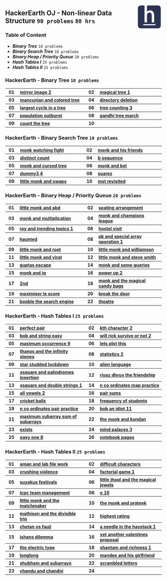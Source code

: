 <picture><img align="right" width="80" src="/logos/hackerearth.png"></img></picture>

## HackerEarth OJ - Non-linear Data Structure `90 problems` `80 hrs`

### Table of Content

- ***Binary Tree*** `10 problems`
- ***Binary Search Tree*** `10 problems`
- ***Binary Heap / Priority Queue*** `20 problems`
- ***Hash Tables I*** `25 problems`
- ***Hash Tables II*** `25 problems`

### HackerEarth - Binary Tree `10 problems`

<table>
    <tbody>
        <tr>
<th align="center" width="50px">01</th><th align="left" width="550px"><a href="https://hackerearth.com/practice/data-structures/trees/binary-and-nary-trees/practice-problems/algorithm/mirror-image-2/">mirror image 2</a></th>
<th align="center" width="50px">02</th><th align="left" width="550px"><a href="https://hackerearth.com/practice/data-structures/trees/binary-and-nary-trees/practice-problems/algorithm/magical-tree-1-e7f8cabd/">magical tree 1</a></th>
        </tr>
        <tr>
<th align="center" width="50px">03</th><th align="left" width="550px"><a href="https://hackerearth.com/practice/data-structures/trees/binary-and-nary-trees/practice-problems/algorithm/mancunian-and-colored-tree/">mancunian and colored tree</a></th>
<th align="center" width="50px">04</th><th align="left" width="550px"><a href="https://hackerearth.com/practice/data-structures/trees/binary-and-nary-trees/practice-problems/algorithm/directory-deletion-71e793b8/">directory deletion</a></th>
        </tr>
        <tr>
<th align="center" width="50px">05</th><th align="left" width="550px"><a href="https://hackerearth.com/practice/data-structures/trees/binary-and-nary-trees/practice-problems/approximate/largest-cycle-in-a-tree-9113b3ab/">largest cycle in a tree</a></th>
<th align="center" width="50px">06</th><th align="left" width="550px"><a href="https://hackerearth.com/practice/data-structures/trees/binary-and-nary-trees/practice-problems/algorithm/tree-counting-3/">tree counting 3</a></th>
        </tr>
        <tr>
<th align="center" width="50px">07</th><th align="left" width="550px"><a href="https://hackerearth.com/practice/data-structures/trees/binary-and-nary-trees/practice-problems/algorithm/population-outburst-7db5d39a/">population outburst</a></th>
<th align="center" width="50px">08</th><th align="left" width="550px"><a href="https://hackerearth.com/practice/data-structures/trees/binary-and-nary-trees/practice-problems/algorithm/gandhi-tree-march/">gandhi tree march</a></th>
        </tr>
        <tr>
<th align="center" width="50px">09</th><th align="left" width="550px"><a href="https://hackerearth.com/practice/data-structures/trees/binary-and-nary-trees/practice-problems/algorithm/count-the-tree/">count the tree</a></th>
<th align="center" width="50px">10</th><th align="left" width="550px"><a href=""></a></th>
        </tr>
    </tbody>
</table>

### HackerEarth - Binary Search Tree `10 problems`

<table>
    <tbody>
        <tr>
<th align="center" width="50px">01</th><th align="left" width="550px"><a href="https://hackerearth.com/practice/data-structures/trees/binary-search-tree/practice-problems/algorithm/monk-watching-fight/">monk watching fight</a></th>
<th align="center" width="50px">02</th><th align="left" width="550px"><a href="https://hackerearth.com/practice/data-structures/trees/binary-search-tree/practice-problems/algorithm/monk-and-his-friends/">monk and his friends</a></th>
        </tr>
        <tr>
<th align="center" width="50px">03</th><th align="left" width="550px"><a href="https://hackerearth.com/practice/data-structures/trees/binary-search-tree/practice-problems/algorithm/distinct-count/">distinct count</a></th>
<th align="center" width="50px">04</th><th align="left" width="550px"><a href="https://hackerearth.com/practice/data-structures/trees/binary-search-tree/practice-problems/algorithm/b-sequence-f919fc86/">b sequence</a></th>
        </tr>
        <tr>
<th align="center" width="50px">05</th><th align="left" width="550px"><a href="https://hackerearth.com/practice/data-structures/trees/binary-search-tree/practice-problems/algorithm/monk-and-cursed-tree/">monk and cursed tree</a></th>
<th align="center" width="50px">06</th><th align="left" width="550px"><a href="https://hackerearth.com/practice/data-structures/trees/binary-search-tree/practice-problems/algorithm/monk-and-bst/">monk and bst</a></th>
        </tr>
        <tr>
<th align="center" width="50px">07</th><th align="left" width="550px"><a href="https://hackerearth.com/practice/data-structures/trees/binary-search-tree/practice-problems/algorithm/dummy3-4/">dummy3 4</a></th>
<th align="center" width="50px">08</th><th align="left" width="550px"><a href="https://hackerearth.com/practice/data-structures/trees/binary-search-tree/practice-problems/algorithm/suarez/">suarez</a></th>
        </tr>
        <tr>
<th align="center" width="50px">09</th><th align="left" width="550px"><a href="https://hackerearth.com/practice/data-structures/trees/binary-search-tree/practice-problems/algorithm/little-monk-and-swaps/">little monk and swaps</a></th>
<th align="center" width="50px">10</th><th align="left" width="550px"><a href="https://hackerearth.com/practice/data-structures/trees/binary-search-tree/practice-problems/algorithm/mst-revisited-3f9d614c/">mst revisited</a></th>
        </tr>
    </tbody>
</table>

### HackerEarth - Binary Heap / Priority Queue `20 problems`

<table>
    <tbody>
        <tr>
<th align="center" width="50px">01</th><th align="left" width="550px"><a href="https://hackerearth.com/practice/data-structures/trees/heapspriority-queues/practice-problems/algorithm/little-monk-and-abd/">little monk and abd</a></th>
<th align="center" width="50px">02</th><th align="left" width="550px"><a href="https://hackerearth.com/practice/data-structures/trees/heapspriority-queues/practice-problems/algorithm/seating-arrangement-6b8562ad/">seating arrangement</a></th>
        </tr>
        <tr>
<th align="center" width="50px">03</th><th align="left" width="550px"><a href="https://hackerearth.com/practice/data-structures/trees/heapspriority-queues/practice-problems/algorithm/monk-and-multiplication/">monk and multiplication</a></th>
<th align="center" width="50px">04</th><th align="left" width="550px"><a href="https://hackerearth.com/practice/data-structures/trees/heapspriority-queues/practice-problems/algorithm/monk-and-champions-league/">monk and champions league</a></th>
        </tr>
        <tr>
<th align="center" width="50px">05</th><th align="left" width="550px"><a href="https://hackerearth.com/practice/data-structures/trees/heapspriority-queues/practice-problems/algorithm/roy-and-trending-topics-1/">roy and trending topics 1</a></th>
<th align="center" width="50px">06</th><th align="left" width="550px"><a href="https://hackerearth.com/practice/data-structures/trees/heapspriority-queues/practice-problems/algorithm/hostel-visit/">hostel visit</a></th>
        </tr>
        <tr>
<th align="center" width="50px">07</th><th align="left" width="550px"><a href="https://hackerearth.com/practice/data-structures/trees/heapspriority-queues/practice-problems/algorithm/haunted/">haunted</a></th>
<th align="center" width="50px">08</th><th align="left" width="550px"><a href="https://hackerearth.com/practice/data-structures/trees/heapspriority-queues/practice-problems/algorithm/pk-and-special-array-operation-1-7bd52ad1/">pk and special array operation 1</a></th>
        </tr>
        <tr>
<th align="center" width="50px">09</th><th align="left" width="550px"><a href="https://hackerearth.com/practice/data-structures/trees/heapspriority-queues/practice-problems/approximate/little-monk-and-root/">little monk and root</a></th>
<th align="center" width="50px">10</th><th align="left" width="550px"><a href="https://hackerearth.com/practice/data-structures/trees/heapspriority-queues/practice-problems/algorithm/little-monk-and-williamson/">little monk and williamson</a></th>
        </tr>
        <tr>
<th align="center" width="50px">11</th><th align="left" width="550px"><a href="https://hackerearth.com/practice/data-structures/trees/heapspriority-queues/practice-problems/algorithm/little-monk-and-virat/">little monk and virat</a></th>
<th align="center" width="50px">12</th><th align="left" width="550px"><a href="https://hackerearth.com/practice/data-structures/trees/heapspriority-queues/practice-problems/algorithm/little-monk-and-steve-smith/">little monk and steve smith</a></th>
        </tr>
        <tr>
<th align="center" width="50px">13</th><th align="left" width="550px"><a href="https://hackerearth.com/practice/data-structures/trees/heapspriority-queues/practice-problems/algorithm/guptas-escape-b71099d5/">guptas escape</a></th>
<th align="center" width="50px">14</th><th align="left" width="550px"><a href="https://hackerearth.com/practice/data-structures/trees/heapspriority-queues/practice-problems/algorithm/monk-and-some-queries/">monk and some queries</a></th>
        </tr>
        <tr>
<th align="center" width="50px">15</th><th align="left" width="550px"><a href="https://hackerearth.com/practice/data-structures/trees/heapspriority-queues/practice-problems/algorithm/monk-and-iq/">monk and iq</a></th>
<th align="center" width="50px">16</th><th align="left" width="550px"><a href="https://hackerearth.com/practice/data-structures/trees/heapspriority-queues/practice-problems/algorithm/power-up-2/">power up 2</a></th>
        </tr>
        <tr>
<th align="center" width="50px">17</th><th align="left" width="550px"><a href="https://hackerearth.com/practice/data-structures/trees/heapspriority-queues/practice-problems/algorithm/2nd/">2nd</a></th>
<th align="center" width="50px">18</th><th align="left" width="550px"><a href="https://hackerearth.com/practice/data-structures/trees/heapspriority-queues/practice-problems/algorithm/monk-and-the-magical-candy-bags/">monk and the magical candy bags</a></th>
        </tr>
        <tr>
<th align="center" width="50px">19</th><th align="left" width="550px"><a href="https://hackerearth.com/practice/data-structures/trees/heapspriority-queues/practice-problems/algorithm/maximiser-le-score-64285dcd/">maximiser le score</a></th>
<th align="center" width="50px">20</th><th align="left" width="550px"><a href="https://hackerearth.com/practice/data-structures/trees/heapspriority-queues/practice-problems/algorithm/break-the-door/">break the door</a></th>
        </tr>
        <tr>
<th align="center" width="50px">21</th><th align="left" width="550px"><a href="https://hackerearth.com/practice/data-structures/trees/heapspriority-queues/practice-problems/algorithm/booble-the-search-engine/">booble the search engine</a></th>
<th align="center" width="50px">22</th><th align="left" width="550px"><a href="https://hackerearth.com/practice/data-structures/trees/heapspriority-queues/practice-problems/algorithm/theatre-830bdbff/">theatre</a></th>
        </tr>
    </tbody>
</table>

### HackerEarth - Hash Tables I `25 problems`

<table>
    <tbody>
        <tr>
<th align="center" width="50px">01</th><th align="left" width="550px"><a href="https://hackerearth.com/practice/data-structures/hash-tables/basics-of-hash-tables/practice-problems/algorithm/perfect-pair-df920e90/">perfect pair</a></th>
<th align="center" width="50px">02</th><th align="left" width="550px"><a href="https://hackerearth.com/practice/data-structures/hash-tables/basics-of-hash-tables/practice-problems/algorithm/kth-character-2/">kth character 2</a></th>
        </tr>
        <tr>
<th align="center" width="50px">03</th><th align="left" width="550px"><a href="https://hackerearth.com/practice/data-structures/hash-tables/basics-of-hash-tables/practice-problems/algorithm/bob-and-string-easy/">bob and string easy</a></th>
<th align="center" width="50px">04</th><th align="left" width="550px"><a href="https://hackerearth.com/practice/data-structures/hash-tables/basics-of-hash-tables/practice-problems/algorithm/will-rick-survive-or-not-2/">will rick survive or not 2</a></th>
        </tr>
        <tr>
<th align="center" width="50px">05</th><th align="left" width="550px"><a href="https://hackerearth.com/practice/data-structures/hash-tables/basics-of-hash-tables/practice-problems/algorithm/maximum-occurrence-9/">maximum occurrence 9</a></th>
<th align="center" width="50px">06</th><th align="left" width="550px"><a href="https://hackerearth.com/practice/data-structures/hash-tables/basics-of-hash-tables/practice-problems/algorithm/lets-plot-this-47a575ed/">lets plot this</a></th>
        </tr>
        <tr>
<th align="center" width="50px">07</th><th align="left" width="550px"><a href="https://hackerearth.com/practice/data-structures/hash-tables/basics-of-hash-tables/practice-problems/algorithm/thanos-and-the-infinity-stones/">thanos and the infinity stones</a></th>
<th align="center" width="50px">08</th><th align="left" width="550px"><a href="https://hackerearth.com/practice/data-structures/hash-tables/basics-of-hash-tables/practice-problems/algorithm/statistics-2/">statistics 2</a></th>
        </tr>
        <tr>
<th align="center" width="50px">09</th><th align="left" width="550px"><a href="https://hackerearth.com/practice/data-structures/hash-tables/basics-of-hash-tables/practice-problems/algorithm/star-studded-lockdown/">star studded lockdown</a></th>
<th align="center" width="50px">10</th><th align="left" width="550px"><a href="https://hackerearth.com/practice/data-structures/hash-tables/basics-of-hash-tables/practice-problems/algorithm/alien-language/">alien language</a></th>
        </tr>
        <tr>
<th align="center" width="50px">11</th><th align="left" width="550px"><a href="https://hackerearth.com/practice/data-structures/hash-tables/basics-of-hash-tables/practice-problems/algorithm/xsquare-and-palindromes-insertion/">xsquare and palindromes insertion</a></th>
<th align="center" width="50px">12</th><th align="left" width="550px"><a href="https://hackerearth.com/practice/data-structures/hash-tables/basics-of-hash-tables/practice-problems/algorithm/riyaz-dhruv-the-friendship/">riyaz dhruv the friendship</a></th>
        </tr>
        <tr>
<th align="center" width="50px">13</th><th align="left" width="550px"><a href="https://hackerearth.com/practice/data-structures/hash-tables/basics-of-hash-tables/practice-problems/algorithm/xsquare-and-double-strings-1/">xsquare and double strings 1</a></th>
<th align="center" width="50px">14</th><th align="left" width="550px"><a href="https://hackerearth.com/practice/data-structures/hash-tables/basics-of-hash-tables/practice-problems/algorithm/n-co-ordinates-map-practice/">n co ordinates map practice</a></th>
        </tr>
        <tr>
<th align="center" width="50px">15</th><th align="left" width="550px"><a href="https://hackerearth.com/practice/data-structures/hash-tables/basics-of-hash-tables/practice-problems/algorithm/all-vowels-2/">all vowels 2</a></th>
<th align="center" width="50px">16</th><th align="left" width="550px"><a href="https://hackerearth.com/practice/data-structures/hash-tables/basics-of-hash-tables/practice-problems/algorithm/pair-sums/">pair sums</a></th>
        </tr>
        <tr>
<th align="center" width="50px">17</th><th align="left" width="550px"><a href="https://hackerearth.com/practice/data-structures/hash-tables/basics-of-hash-tables/practice-problems/algorithm/cricket-balls/">cricket balls</a></th>
<th align="center" width="50px">18</th><th align="left" width="550px"><a href="https://hackerearth.com/practice/data-structures/hash-tables/basics-of-hash-tables/practice-problems/algorithm/frequency-of-students/">frequency of students</a></th>
        </tr>
        <tr>
<th align="center" width="50px">19</th><th align="left" width="550px"><a href="https://hackerearth.com/practice/data-structures/hash-tables/basics-of-hash-tables/practice-problems/algorithm/n-co-ordinates-pair-practice/">n co ordinates pair practice</a></th>
<th align="center" width="50px">20</th><th align="left" width="550px"><a href="https://hackerearth.com/practice/data-structures/hash-tables/basics-of-hash-tables/practice-problems/algorithm/bob-an-idiot-11/">bob an idiot 11</a></th>
        </tr>
        <tr>
<th align="center" width="50px">21</th><th align="left" width="550px"><a href="https://hackerearth.com/practice/data-structures/hash-tables/basics-of-hash-tables/practice-problems/algorithm/maximum-subarray-sum-of-subarrays-7f33aefa/">maximum subarray sum of subarrays</a></th>
<th align="center" width="50px">22</th><th align="left" width="550px"><a href="https://hackerearth.com/practice/data-structures/hash-tables/basics-of-hash-tables/practice-problems/algorithm/the-monk-and-kundan/">the monk and kundan</a></th>
        </tr>
        <tr>
<th align="center" width="50px">23</th><th align="left" width="550px"><a href="https://hackerearth.com/practice/data-structures/hash-tables/basics-of-hash-tables/practice-problems/algorithm/exists/">exists</a></th>
<th align="center" width="50px">24</th><th align="left" width="550px"><a href="https://hackerearth.com/practice/data-structures/hash-tables/basics-of-hash-tables/practice-problems/algorithm/mind-palaces-3/">mind palaces 3</a></th>
        </tr>
        <tr>
<th align="center" width="50px">25</th><th align="left" width="550px"><a href="https://hackerearth.com/practice/data-structures/hash-tables/basics-of-hash-tables/practice-problems/algorithm/easy-one-8/">easy one 8</a></th>
<th align="center" width="50px">26</th><th align="left" width="550px"><a href="https://hackerearth.com/practice/data-structures/hash-tables/basics-of-hash-tables/practice-problems/algorithm/notebook-pages-dbad75a5/">notebook pages</a></th>
        </tr>
    </tbody>
</table>

### HackerEarth - Hash Tables II `25 problems`

<table>
    <tbody>
        <tr>
<th align="center" width="50px">01</th><th align="left" width="550px"><a href="https://hackerearth.com/practice/data-structures/hash-tables/basics-of-hash-tables/practice-problems/algorithm/aman-and-lab-file-work-8cd1d24c/">aman and lab file work</a></th>
<th align="center" width="50px">02</th><th align="left" width="550px"><a href="https://hackerearth.com/practice/data-structures/hash-tables/basics-of-hash-tables/practice-problems/algorithm/difficult-characters/">difficult characters</a></th>
        </tr>
        <tr>
<th align="center" width="50px">03</th><th align="left" width="550px"><a href="https://hackerearth.com/practice/data-structures/hash-tables/basics-of-hash-tables/practice-problems/algorithm/crushing-violence/">crushing violence</a></th>
<th align="center" width="50px">04</th><th align="left" width="550px"><a href="https://hackerearth.com/practice/data-structures/hash-tables/basics-of-hash-tables/practice-problems/algorithm/factorial-game-1/">factorial game 1</a></th>
        </tr>
        <tr>
<th align="center" width="50px">05</th><th align="left" width="550px"><a href="https://hackerearth.com/practice/data-structures/hash-tables/basics-of-hash-tables/practice-problems/algorithm/suzakus-festivals-14dacd7c/">suzakus festivals</a></th>
<th align="center" width="50px">06</th><th align="left" width="550px"><a href="https://hackerearth.com/practice/data-structures/hash-tables/basics-of-hash-tables/practice-problems/algorithm/little-jhool-and-the-magical-jewels/">little jhool and the magical jewels</a></th>
        </tr>
        <tr>
<th align="center" width="50px">07</th><th align="left" width="550px"><a href="https://hackerearth.com/practice/data-structures/hash-tables/basics-of-hash-tables/practice-problems/algorithm/icpc-team-management/">icpc team management</a></th>
<th align="center" width="50px">08</th><th align="left" width="550px"><a href="https://hackerearth.com/practice/data-structures/hash-tables/basics-of-hash-tables/practice-problems/algorithm/e-16/">e 16</a></th>
        </tr>
        <tr>
<th align="center" width="50px">09</th><th align="left" width="550px"><a href="https://hackerearth.com/practice/data-structures/hash-tables/basics-of-hash-tables/practice-problems/algorithm/little-monk-and-the-matchmaker/">little monk and the matchmaker</a></th>
<th align="center" width="50px">10</th><th align="left" width="550px"><a href="https://hackerearth.com/practice/data-structures/hash-tables/basics-of-hash-tables/practice-problems/algorithm/the-monk-and-prateek/">the monk and prateek</a></th>
        </tr>
        <tr>
<th align="center" width="50px">11</th><th align="left" width="550px"><a href="https://hackerearth.com/practice/data-structures/hash-tables/basics-of-hash-tables/practice-problems/algorithm/mathison-and-the-divisible-trio-a0a169b0/">mathison and the divisible trio</a></th>
<th align="center" width="50px">12</th><th align="left" width="550px"><a href="https://hackerearth.com/practice/data-structures/hash-tables/basics-of-hash-tables/practice-problems/algorithm/highest-rating-f8ead57a/">highest rating</a></th>
        </tr>
        <tr>
<th align="center" width="50px">13</th><th align="left" width="550px"><a href="https://hackerearth.com/practice/data-structures/hash-tables/basics-of-hash-tables/practice-problems/algorithm/chetan-vs-fauji/">chetan vs fauji</a></th>
<th align="center" width="50px">14</th><th align="left" width="550px"><a href="https://hackerearth.com/practice/data-structures/hash-tables/basics-of-hash-tables/practice-problems/algorithm/a-needle-in-the-haystack-1/">a needle in the haystack 1</a></th>
        </tr>
        <tr>
<th align="center" width="50px">15</th><th align="left" width="550px"><a href="https://hackerearth.com/practice/data-structures/hash-tables/basics-of-hash-tables/practice-problems/algorithm/ishans-dilemma/">ishans dilemma</a></th>
<th align="center" width="50px">16</th><th align="left" width="550px"><a href="https://hackerearth.com/practice/data-structures/hash-tables/basics-of-hash-tables/practice-problems/algorithm/yet-another-valentines-proposal/">yet another valentines proposal</a></th>
        </tr>
        <tr>
<th align="center" width="50px">17</th><th align="left" width="550px"><a href="https://hackerearth.com/practice/data-structures/hash-tables/basics-of-hash-tables/practice-problems/algorithm/the-electric-type/">the electric type</a></th>
<th align="center" width="50px">18</th><th align="left" width="550px"><a href="https://hackerearth.com/practice/data-structures/hash-tables/basics-of-hash-tables/practice-problems/algorithm/shantam-and-richness-1/">shantam and richness 1</a></th>
        </tr>
        <tr>
<th align="center" width="50px">19</th><th align="left" width="550px"><a href="https://hackerearth.com/practice/data-structures/hash-tables/basics-of-hash-tables/practice-problems/algorithm/longlong/">longlong</a></th>
<th align="center" width="50px">20</th><th align="left" width="550px"><a href="https://hackerearth.com/practice/data-structures/hash-tables/basics-of-hash-tables/practice-problems/algorithm/mandee-and-his-girlfriend-9a96aabd/">mandee and his girlfriend</a></th>
        </tr>
        <tr>
<th align="center" width="50px">21</th><th align="left" width="550px"><a href="https://hackerearth.com/practice/data-structures/hash-tables/basics-of-hash-tables/practice-problems/algorithm/shubham-and-subarrays-325b1e73/">shubham and subarrays</a></th>
<th align="center" width="50px">22</th><th align="left" width="550px"><a href="https://hackerearth.com/practice/data-structures/hash-tables/basics-of-hash-tables/practice-problems/algorithm/scrambled-letters-00e18912-6cb9f33c/">scrambled letters</a></th>
        </tr>
        <tr>
<th align="center" width="50px">23</th><th align="left" width="550px"><a href="https://hackerearth.com/practice/data-structures/hash-tables/basics-of-hash-tables/practice-problems/algorithm/chandu-and-chandni/">chandu and chandni</a></th>
<th align="center" width="50px">24</th><th align="left" width="550px"><a href=""></a></th>
        </tr>
    </tbody>
</table>
